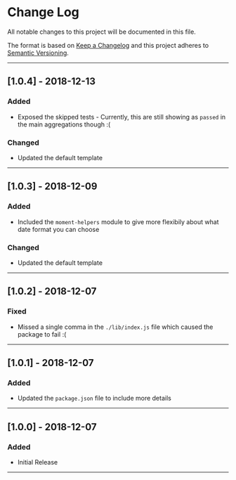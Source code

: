 # Change Log
All notable changes to this project will be documented in this file.

The format is based on [Keep a Changelog](http://keepachangelog.com/)
and this project adheres to [Semantic Versioning](http://semver.org/).

-----------------------------------------------------------------------

## [1.0.4] - 2018-12-13
### Added
- Exposed the skipped tests - Currently, this are still showing as `passed` in the main aggregations though :(
### Changed
- Updated the default template

-----------------------------------------------------------------------

## [1.0.3] - 2018-12-09
### Added
- Included the `moment-helpers` module to give more flexibily about what date format you can choose
### Changed
- Updated the default template

-----------------------------------------------------------------------

## [1.0.2] - 2018-12-07
### Fixed
- Missed a single comma in the `./lib/index.js` file which caused the package to fail :( 

-----------------------------------------------------------------------

## [1.0.1] - 2018-12-07
### Added
- Updated the `package.json` file to include more details

-----------------------------------------------------------------------

## [1.0.0] - 2018-12-07
### Added
- Initial Release

-----------------------------------------------------------------------
